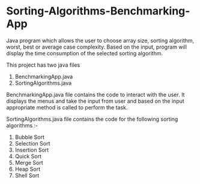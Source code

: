 # Sorting-Algorithms-Benchmarking-App
Java program which allows the user to choose array size, sorting algorithm, worst, best or average case complexity. 
Based on the input, program will display the time consumption of the selected sorting algorithm.

This project has two java files
1. BenchmarkingApp.java
2. SortingAlgorithms.java

BenchmarkingApp.java file contains the code to interact with the user. 
It displays the menus and take the input from user and based on the input appropriate method is called to perform the task.

SortingAlgorithms.java file contains the code for the following sorting algorithms :-
1. Bubble Sort
2. Selection Sort
3. Insertion Sort
4. Quick Sort
5. Merge Sort
6. Heap Sort
7. Shell Sort
